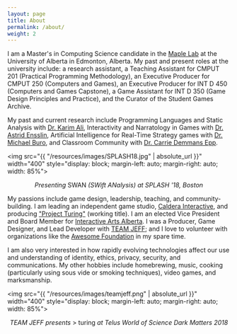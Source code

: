 ```yaml
---
layout: page
title: About
permalink: /about/
weight: 2
---
```


I am a Master's in Computing Science candidate in the [Maple Lab](https://karimali.ca/) at the University of Alberta in Edmonton, Alberta.  My past and present roles at the university include: a research assistant, a Teaching Assistant for CMPUT 201 (Practical Programming Methodology), an Executive Producer for CMPUT 250 (Computers and Games), an Executive Producer for INT D 450 (Computers and Games Capstone), a Game Assistant for INT D 350 (Game Design Principles and Practice), and the Curator of the Student Games Archive.

My past and current research include Programming Languages and Static Analysis with [Dr. Karim Ali](http://karimali.ca/), Interactivity and Narratology in Games with [Dr. Astrid Ensslin](https://astridensslin.wordpress.com/), Artificial Intelligence for Real-Time Strategy games with [Dr. Michael Buro](https://www.ualberta.ca/science/about-us/contact-us/faculty-directory/michael-buro), and Classroom Community with [Dr. Carrie Demmans Epp](http://www.cdemmansepp.com/).

<img src="{{ "/resources/images/SPLASH18.jpg" | absolute_url }}" width="400" style="display: block; margin-left: auto; margin-right: auto; width: 85%">
<p style="width:100%; text-align:center; font-size: 14px">
<em>Presenting</em> SWAN<em> (SWift ANalysis) at SPLASH '18, Boston</em>
</p>

My passions include game design, leadership, teaching, and community-building.  I am leading an independent game studio, [Caldera Interactive](http://www.calderainteractive.com), and producing ["Project Turing"](/tags/turing) (working title).  I am an elected Vice President and Board Member for [Interactive Arts Alberta](https://interactiveartsalberta.org/). I was a Producer, Game Designer, and Lead Developer with [TEAM JEFF](http://teamjeff.jeffcho.com); and I love to volunteer with organizations like the [Awesome Foundation](http://www.awesomefoundation.org/) in my spare time.  

I am also very interested in how rapidly evolving technologies affect our use and understanding of identity, ethics, privacy, security, and communications.  My other hobbies include homebrewing, music, cooking (particularly using sous vide or smoking techniques), video games, and marksmanship.

<img src="{{ "/resources/images/teamjeff.png" | absolute_url }}" width="400" style="display: block; margin-left: auto; margin-right: auto; width: 85%">
<p style="width:100%; text-align:center; font-size: 14px"><em>TEAM JEFF presents </em>> turing<em> at Telus World of Science Dark Matters 2018</em>
</p>